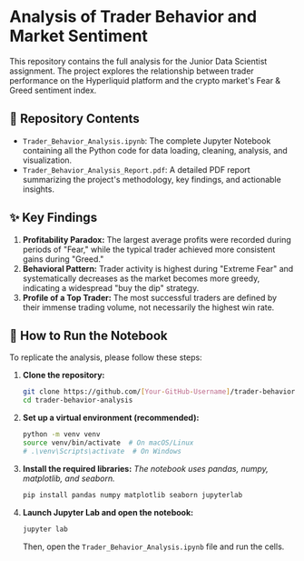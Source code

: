 # Analysis of Trader Behavior and Market Sentiment

This repository contains the full analysis for the Junior Data Scientist assignment. The project explores the relationship between trader performance on the Hyperliquid platform and the crypto market's Fear & Greed sentiment index.

## 📂 Repository Contents

-   `Trader_Behavior_Analysis.ipynb`: The complete Jupyter Notebook containing all the Python code for data loading, cleaning, analysis, and visualization.
-   `Trader_Behavior_Analysis_Report.pdf`: A detailed PDF report summarizing the project's methodology, key findings, and actionable insights.

## ✨ Key Findings

1.  **Profitability Paradox:** The largest average profits were recorded during periods of "Fear," while the typical trader achieved more consistent gains during "Greed."
2.  **Behavioral Pattern:** Trader activity is highest during "Extreme Fear" and systematically decreases as the market becomes more greedy, indicating a widespread "buy the dip" strategy.
3.  **Profile of a Top Trader:** The most successful traders are defined by their immense trading volume, not necessarily the highest win rate.

## 🚀 How to Run the Notebook

To replicate the analysis, please follow these steps:

1.  **Clone the repository:**
    ```bash
    git clone https://github.com/[Your-GitHub-Username]/trader-behavior-analysis.git
    cd trader-behavior-analysis
    ```

2.  **Set up a virtual environment (recommended):**
    ```bash
    python -m venv venv
    source venv/bin/activate  # On macOS/Linux
    # .\venv\Scripts\activate  # On Windows
    ```

3.  **Install the required libraries:**
    *The notebook uses pandas, numpy, matplotlib, and seaborn.*
    ```bash
    pip install pandas numpy matplotlib seaborn jupyterlab
    ```

4.  **Launch Jupyter Lab and open the notebook:**
    ```bash
    jupyter lab
    ```
    Then, open the `Trader_Behavior_Analysis.ipynb` file and run the cells.

